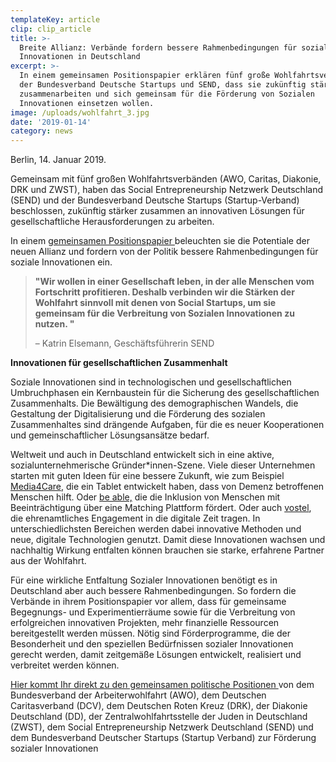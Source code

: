 ```yaml
---
templateKey: article
clip: clip_article
title: >-
  Breite Allianz: Verbände fordern bessere Rahmenbedingungen für soziale
  Innovationen in Deutschland
excerpt: >-
  In einem gemeinsamen Positionspapier erklären fünf große Wohlfahrtsverbände,
  der Bundesverband Deutsche Startups und SEND, dass sie zukünftig stärker
  zusammenarbeiten und sich gemeinsam für die Förderung von Sozialen
  Innovationen einsetzen wollen.
image: /uploads/wohlfahrt_3.jpg
date: '2019-01-14'
category: news
---
```

Berlin, 14. Januar 2019. 

Gemeinsam mit fünf großen Wohlfahrtsverbänden (AWO, Caritas, Diakonie, DRK und ZWST), haben das Social Entrepreneurship Netzwerk Deutschland (SEND) und der Bundesverband Deutsche Startups (Startup-Verband) beschlossen, zukünftig stärker zusammen an innovativen Lösungen für gesellschaftliche Herausforderungen zu arbeiten.

In einem [gemeinsamen Positionspapier ](https://www.diakonie.de/fileadmin/user_upload/Diakonie/PDFs/Stellungnahmen_PDF/2019-01-07_finaler_Stand_Positionspapier_Wohlfahrt_Startup_korrigiert7.pdf)beleuchten sie die Potentiale der neuen Allianz und fordern von der Politik bessere Rahmenbedingungen für soziale Innovationen ein. 

> **"Wir wollen in einer Gesellschaft leben, in der alle Menschen vom Fortschritt profitieren. Deshalb verbinden wir die Stärken der Wohlfahrt sinnvoll mit denen von Social Startups, um sie gemeinsam für die Verbreitung von Sozialen Innovationen zu nutzen. "**
>
>  – Katrin Elsemann, Geschäftsführerin SEND

**Innovationen für gesellschaftlichen Zusammenhalt**

Soziale Innovationen sind in technologischen und gesellschaftlichen Umbruchphasen ein Kernbaustein für die Sicherung des gesellschaftlichen Zusammenhalts. Die Bewältigung des demographischen Wandels, die Gestaltung der Digitalisierung und die Förderung des sozialen Zusammenhaltes sind drängende Aufgaben, für die es neuer Kooperationen und gemeinschaftlicher Lösungsansätze bedarf.

Weltweit und auch in Deutschland entwickelt sich in eine aktive, sozialunternehmerische Gründer*innen-Szene. Viele dieser Unternehmen starten mit guten Ideen für eine bessere Zukunft, wie zum Beispiel [Media4Care](https://www.media4care.de/), die ein Tablet entwickelt haben, dass von Demenz betroffenen Menschen hilft. Oder [be able,](http://matchmymaker.de/) die die Inklusion von Menschen mit Beeinträchtigung über eine Matching Plattform fördert.  Oder auch [vostel](https://vostel.de/de), die ehrenamtliches Engagement in die digitale Zeit tragen. In unterschiedlichsten Bereichen werden dabei innovative Methoden und neue, digitale Technologien genutzt.  Damit diese Innovationen wachsen und nachhaltig Wirkung entfalten können brauchen sie starke, erfahrene Partner aus der Wohlfahrt.

Für eine wirkliche Entfaltung Sozialer Innovationen benötigt es in Deutschland aber auch bessere Rahmenbedingungen. So fordern die Verbände in ihrem Positionspapier vor allem, dass für gemeinsame Begegnungs- und Experimentierräume sowie für die Verbreitung von erfolgreichen innovativen Projekten, mehr finanzielle Ressourcen bereitgestellt werden müssen. Nötig sind Förderprogramme, die der Besonderheit und den speziellen Bedürfnissen sozialer Innovationen gerecht werden, damit zeitgemäße Lösungen entwickelt, realisiert und verbreitet werden können.

[Hier kommt Ihr direkt zu den gemeinsamen politische Positionen ](https://www.diakonie.de/fileadmin/user_upload/Diakonie/PDFs/Stellungnahmen_PDF/2019-01-07_finaler_Stand_Positionspapier_Wohlfahrt_Startup_korrigiert7.pdf)von dem Bundesverband der Arbeiterwohlfahrt (AWO), dem Deutschen Caritasverband (DCV), dem Deutschen Roten Kreuz (DRK), der Diakonie Deutschland (DD), der Zentralwohlfahrtsstelle der Juden in Deutschland (ZWST), dem Social Entrepreneurship Netzwerk Deutschland (SEND) und dem Bundesverband Deutscher Startups (Startup Verband) zur Förderung sozialer Innovationen
